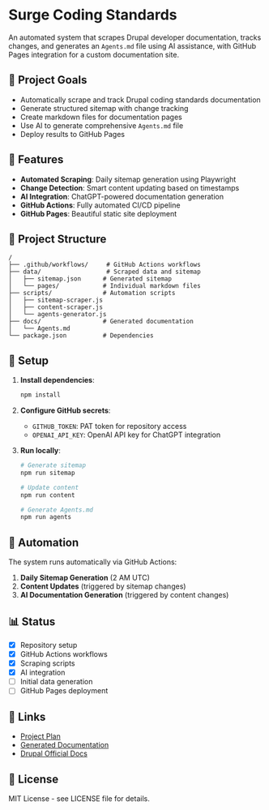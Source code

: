 # Surge Coding Standards

An automated system that scrapes Drupal developer documentation, tracks changes, and generates an `Agents.md` file using AI assistance, with GitHub Pages integration for a custom documentation site.

## 🎯 Project Goals

- Automatically scrape and track Drupal coding standards documentation
- Generate structured sitemap with change tracking
- Create markdown files for documentation pages
- Use AI to generate comprehensive `Agents.md` file
- Deploy results to GitHub Pages

## 🚀 Features

- **Automated Scraping**: Daily sitemap generation using Playwright
- **Change Detection**: Smart content updating based on timestamps
- **AI Integration**: ChatGPT-powered documentation generation
- **GitHub Actions**: Fully automated CI/CD pipeline
- **GitHub Pages**: Beautiful static site deployment

## 📁 Project Structure

```
/
├── .github/workflows/     # GitHub Actions workflows
├── data/                  # Scraped data and sitemap
│   ├── sitemap.json      # Generated sitemap
│   └── pages/            # Individual markdown files
├── scripts/              # Automation scripts
│   ├── sitemap-scraper.js
│   ├── content-scraper.js
│   └── agents-generator.js
├── docs/                 # Generated documentation
│   └── Agents.md
└── package.json          # Dependencies
```

## 🔧 Setup

1. **Install dependencies**:
   ```bash
   npm install
   ```

2. **Configure GitHub secrets**:
   - `GITHUB_TOKEN`: PAT token for repository access
   - `OPENAI_API_KEY`: OpenAI API key for ChatGPT integration

3. **Run locally**:
   ```bash
   # Generate sitemap
   npm run sitemap
   
   # Update content
   npm run content
   
   # Generate Agents.md
   npm run agents
   ```

## 🤖 Automation

The system runs automatically via GitHub Actions:

1. **Daily Sitemap Generation** (2 AM UTC)
2. **Content Updates** (triggered by sitemap changes)
3. **AI Documentation Generation** (triggered by content changes)

## 📊 Status

- [x] Repository setup
- [x] GitHub Actions workflows
- [x] Scraping scripts
- [x] AI integration
- [ ] Initial data generation
- [ ] GitHub Pages deployment

## 🔗 Links

- [Project Plan](./PROJECT_PLAN.md)
- [Generated Documentation](./docs/Agents.md)
- [Drupal Official Docs](https://www.drupal.org/docs/develop/standards)

## 📝 License

MIT License - see LICENSE file for details.
